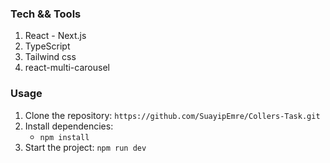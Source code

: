 ### Tech && Tools
1. React -  Next.js 
2. TypeScript
3. Tailwind css
4. react-multi-carousel


### Usage
1. Clone the repository: `https://github.com/SuayipEmre/Collers-Task.git`
2. Install dependencies: 
    - `npm install`
3. Start the project: `npm run dev`


